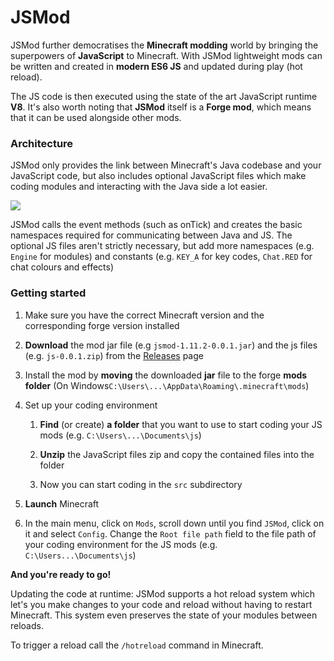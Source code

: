 # JSMod

JSMod further democratises the **Minecraft modding** world by bringing the superpowers of **JavaScript** to Minecraft. With JSMod lightweight mods can be written and created in **modern ES6 JS** and updated during play (hot reload). 

The JS code is then executed using the state of the art JavaScript runtime **V8**. It's also worth noting that **JSMod** itself is a **Forge mod**, which means that it can be used alongside other mods.



### Architecture

JSMod only provides the link between Minecraft's Java codebase and your JavaScript code, but also includes optional JavaScript files which make coding modules and interacting with the Java side a lot easier.

![](https://raw.githubusercontent.com/LavaAfterburner/JSMod/master/diagrams/architecture.png)

JSMod calls the event methods (such as onTick) and creates the basic namespaces required for communicating between Java and JS. The optional JS files aren't strictly necessary, but add more namespaces (e.g. `Engine` for modules) and constants (e.g. `KEY_A` for key codes, `Chat.RED` for chat colours and effects)



### Getting started

1. Make sure you have the correct Minecraft version and the corresponding forge version installed

2. **Download** the mod jar file (e.g `jsmod-1.11.2-0.0.1.jar`) and the js files (e.g. `js-0.0.1.zip`) from the [Releases](https://github.com/LavaAfterburner/JSMod/releases) page

3. Install the mod by **moving** the downloaded **jar** file to the forge **mods folder** (On Windows`C:\Users\...\AppData\Roaming\.minecraft\mods`)

4. Set up your coding environment
   
   1. **Find** (or create) **a folder** that you want to use to start coding your JS mods (e.g. `C:\Users\...\Documents\js`) 
   
   2. **Unzip** the JavaScript files zip and copy the contained files into the folder
   
   3. Now you can start coding in the `src` subdirectory

5. **Launch** Minecraft

6. In the main menu, click on `Mods`, scroll down until you find `JSMod`, click on it and select `Config`. Change the `Root file path` field to the file path of your coding environment for the JS mods (e.g. `C:\Users...\Documents\js`)



**And you're ready to go!**



Updating the code at runtime: JSMod supports a hot reload system which let's you make changes to your code and reload without having to restart Minecraft. This system even preserves the state of your modules between reloads.

To trigger a reload call the `/hotreload` command in Minecraft.
